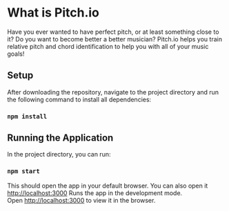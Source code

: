 # What is Pitch.io

Have you ever wanted to have perfect pitch, or at least something close to it? Do you want to become better a better musician? Pitch.io helps you train relative pitch and chord identification to help you with all of your music goals!


## Setup

After downloading the repository, navigate to the project directory and run the following command to install all dependencies:

### `npm install`

## Running the Application

In the project directory, you can run:

### `npm start`

This should open the app in your default browser. You can also open it  [http://localhost:3000](http://localhost:3000)
Runs the app in the development mode.\
Open [http://localhost:3000](http://localhost:3000) to view it in the browser.

